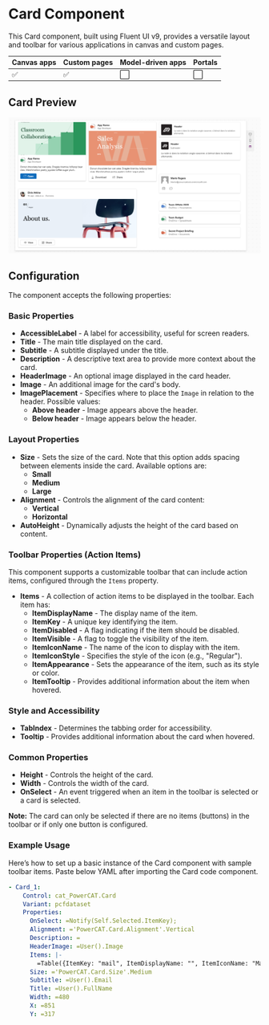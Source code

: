 # Card Component

This Card component, built using Fluent UI v9, provides a versatile layout and toolbar for various applications in canvas and custom pages.

| Canvas apps | Custom pages | Model-driven apps | Portals |
| ----------- | ------------ | ----------------- | ------- |
| ✅           | ✅            | ⬜                 | ⬜       |

## Card Preview

![Card preview](media/Cards.png)

## Configuration

The component accepts the following properties:

### Basic Properties

- **AccessibleLabel** - A label for accessibility, useful for screen readers.
- **Title** - The main title displayed on the card.
- **Subtitle** - A subtitle displayed under the title.
- **Description** - A descriptive text area to provide more context about the card.
- **HeaderImage** - An optional image displayed in the card header.
- **Image** - An additional image for the card's body.
- **ImagePlacement** - Specifies where to place the `Image` in relation to the header. Possible values:
  - **Above header** - Image appears above the header.
  - **Below header** - Image appears below the header.

### Layout Properties

- **Size** - Sets the size of the card. Note that this option adds spacing between elements inside the card. Available options are:
  - **Small**
  - **Medium**
  - **Large**
- **Alignment** - Controls the alignment of the card content:
  - **Vertical**
  - **Horizontal**
- **AutoHeight** - Dynamically adjusts the height of the card based on content.

### Toolbar Properties (Action Items)

This component supports a customizable toolbar that can include action items, configured through the `Items` property.

- **Items** - A collection of action items to be displayed in the toolbar. Each item has:
  - **ItemDisplayName** - The display name of the item.
  - **ItemKey** - A unique key identifying the item.
  - **ItemDisabled** - A flag indicating if the item should be disabled.
  - **ItemVisible** - A flag to toggle the visibility of the item.
  - **ItemIconName** - The name of the icon to display with the item.
  - **ItemIconStyle** - Specifies the style of the icon (e.g., "Regular").
  - **ItemAppearance** - Sets the appearance of the item, such as its style or color.
  - **ItemTooltip** - Provides additional information about the item when hovered.

### Style and Accessibility

- **TabIndex** - Determines the tabbing order for accessibility.
- **Tooltip** - Provides additional information about the card when hovered.

### Common Properties

- **Height** - Controls the height of the card.
- **Width** - Controls the width of the card.
- **OnSelect** - An event triggered when an item in the toolbar is selected or a card is selected.

**Note:** The card can only be selected if there are no items (buttons) in the toolbar or if only one button is configured.

### Example Usage

Here’s how to set up a basic instance of the Card component with sample toolbar items. Paste below YAML after importing the Card code component.

```yaml
- Card_1:
    Control: cat_PowerCAT.Card
    Variant: pcfdataset
    Properties:
      OnSelect: =Notify(Self.Selected.ItemKey);
      Alignment: ='PowerCAT.Card.Alignment'.Vertical
      Description: =
      HeaderImage: =User().Image
      Items: |-
        =Table({ItemKey: "mail", ItemDisplayName: "", ItemIconName: "Mail", ItemAppearance:"Transparent", ItemVisible:true, ItemDisabled:false, ItemIconStyle: "Regular", ItemTooltip: "Send mail"},{ItemKey: "chat", ItemDisplayName: "", ItemAppearance:"Transparent",ItemIconName: "Chat", ItemIconStyle: "Regular",ItemTooltip: "Chat"})
      Size: ='PowerCAT.Card.Size'.Medium
      Subtitle: =User().Email
      Title: =User().FullName
      Width: =480
      X: =851
      Y: =317

